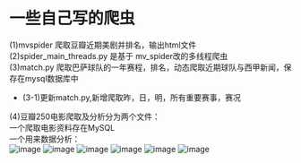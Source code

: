 # 一些自己写的爬虫
(1)mvspider 爬取豆瓣近期美剧并排名，输出html文件<br>
(2)spider_main_threads.py 是基于 mv_spider改的多线程爬虫<br>
(3)match.py 爬取巴萨球队的一年赛程，排名，动态爬取近期球队与西甲新闻，保存在mysql数据库中   
* (3-1)更新match.py,新增爬取昨，日，明，所有重要赛事，赛况   

(4)豆瓣250电影爬取及分析分为两个文件：<br>
一个爬取电影资料存在MySQL<br>
一个用来数据分析：<br>
![image](https://github.com/Swy7/python-/blob/master/sample%20graph/Figure_1.png)
![image](https://github.com/Swy7/python-/blob/master/sample%20graph/Figure2.png)
![image](https://github.com/Swy7/python-/blob/master/sample%20graph/Figure_3.png)
![image](https://github.com/Swy7/python-/blob/master/sample%20graph/Figure_4.png)
![image](https://github.com/Swy7/python-/blob/master/sample%20graph/Figure_5.png)
![image](https://github.com/Swy7/python-/blob/master/sample%20graph/Figure_6.png)
